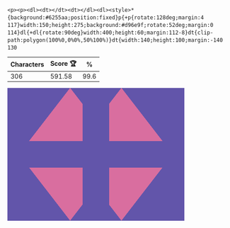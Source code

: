 `<p><p><dl><dt></dt><dt></dl><dl><style>*{background:#6255aa;position:fixed}p{+p{rotate:128deg;margin:4 117}width:150;height:275;background:#d96e9f;rotate:52deg;margin:0 114}dl{+dl{rotate:90deg}width:400;height:60;margin:112-8}dt{clip-path:polygon(100%0,0%0%,50%100%)}dt{width:140;height:100;margin:-140 130`

| Characters | Score 🏆 | %    |
| ---------- | -------- | ---- |
| 306        | 591.58   | 99.6 |

![](/2025/mar2025/05/20250305.png)
